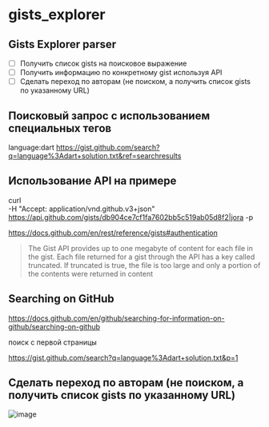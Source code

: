 # gists_explorer

## Gists Explorer parser



- [ ] Получить список gists на поисковое выражение
- [ ] Получить информацию по конкретному gist используя API
- [ ] Сделать переход по авторам (не поиском, а получить список gists по указанному URL)

## Поисковый запрос с использованием специальных тегов

language:dart
https://gist.github.com/search?q=language%3Adart+solution.txt&ref=searchresults


## Использование API на примере

curl \
  -H "Accept: application/vnd.github.v3+json" \
  https://api.github.com/gists/db904ce7cf1fa7602bb5c519ab05d8f2|jora -p
  
  

https://docs.github.com/en/rest/reference/gists#authentication
> The Gist API provides up to one megabyte of content for each file in the gist. Each file returned for a gist through the API has a key called truncated. If truncated is true, the file is too large and only a portion of the contents were returned in content
>
>


## Searching on GitHub

https://docs.github.com/en/github/searching-for-information-on-github/searching-on-github

поиск с первой страницы

https://gist.github.com/search?q=language%3Adart+solution.txt&p=1


## Сделать переход по авторам (не поиском, а получить список gists по указанному URL)

![image](https://user-images.githubusercontent.com/17752828/111225939-7dda4080-85f1-11eb-9dda-e1ba5257a774.png)

